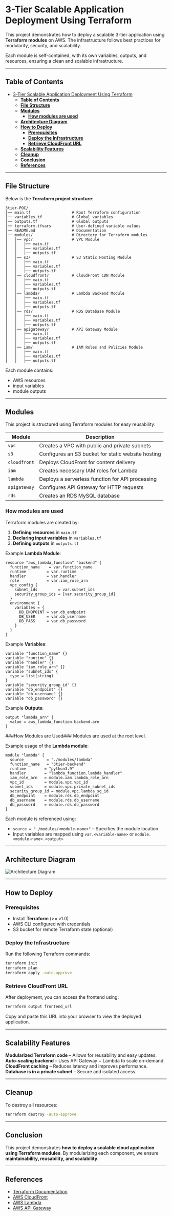 # 3-Tier Scalable Application Deployment Using Terraform

This project demonstrates how to deploy a scalable 3-tier application using **Terraform modules** on AWS. The infrastructure follows best practices for modularity, security, and scalability.

Each module is self-contained, with its own variables, outputs, and resources, ensuring a clean and scalable infrastructure.

---

## **Table of Contents**
- [3-Tier Scalable Application Deployment Using Terraform](#3-tier-scalable-application-deployment-using-terraform)
  - [**Table of Contents**](#table-of-contents)
  - [**File Structure**](#file-structure)
  - [**Modules**](#modules)
    - [**How modules are used**](#how-modules-are-used)
  - [**Architecture Diagram**](#architecture-diagram)
  - [**How to Deploy**](#how-to-deploy)
    - [**Prerequisites**](#prerequisites)
    - [**Deploy the Infrastructure**](#deploy-the-infrastructure)
    - [**Retrieve CloudFront URL**](#retrieve-cloudfront-url)
  - [**Scalability Features**](#scalability-features)
  - [**Cleanup**](#cleanup)
  - [**Conclusion**](#conclusion)
  - [**References**](#references)

---
## **File Structure**

Below is the **Terraform project structure**:

```
3tier-POC/
│── main.tf                  # Root Terraform configuration
│── variables.tf             # Global variables
│── outputs.tf               # Global outputs
│── terraform.tfvars         # User-defined variable values
│── README.md                # Documentation
│── modules/                 # Directory for Terraform modules
│   │── vpc/                 # VPC Module
│   │   ├── main.tf
│   │   ├── variables.tf
│   │   ├── outputs.tf
│   │── s3/                  # S3 Static Hosting Module
│   │   ├── main.tf
│   │   ├── variables.tf
│   │   ├── outputs.tf
│   │── cloudfront/          # CloudFront CDN Module
│   │   ├── main.tf
│   │   ├── variables.tf
│   │   ├── outputs.tf
│   │── lambda/              # Lambda Backend Module
│   │   ├── main.tf
│   │   ├── variables.tf
│   │   ├── outputs.tf
│   │── rds/                 # RDS Database Module
│   │   ├── main.tf
│   │   ├── variables.tf
│   │   ├── outputs.tf
│   │── apigateway/          # API Gateway Module
│   │   ├── main.tf
│   │   ├── variables.tf
│   │   ├── outputs.tf
│   │── iam/                 # IAM Roles and Policies Module
│   │   ├── main.tf
│   │   ├── variables.tf
│   │   ├── outputs.tf
```

Each module contains:

- AWS resources
- input variables
- module outputs

---
## **Modules**
This project is structured using Terraform modules for easy reusability:

| Module       | Description |
|-------------|------------|
| `vpc`       | Creates a VPC with public and private subnets |
| `s3`        | Configures an S3 bucket for static website hosting |
| `cloudfront`| Deploys CloudFront for content delivery |
| `iam`       | Creates necessary IAM roles for Lambda |
| `lambda`    | Deploys a serverless function for API processing |
| `apigateway`| Configures API Gateway for HTTP requests |
| `rds`       | Creates an RDS MySQL database |

### **How modules are used**

Terraform modules are created by:

1. **Defining resources** in `main.tf`
2. **Declaring input variables** in `variables.tf`
3. **Defining outputs** in `outputs.tf`

Example **Lambda Module**:

```hcl
resource "aws_lambda_function" "backend" {
  function_name    = var.function_name
  runtime         = var.runtime
  handler         = var.handler
  role            = var.iam_role_arn
  vpc_config {
    subnet_ids         = var.subnet_ids
    security_group_ids = [var.security_group_id]
  }
  environment {
    variables = {
      DB_ENDPOINT = var.db_endpoint
      DB_USER     = var.db_username
      DB_PASS     = var.db_password
    }
  }
}
```

Example **Variables**:

```hcl
variable "function_name" {}
variable "runtime" {}
variable "handler" {}
variable "iam_role_arn" {}
variable "subnet_ids" {
  type = list(string)
}
variable "security_group_id" {}
variable "db_endpoint" {}
variable "db_username" {}
variable "db_password" {}
```

Example **Outputs**:

```hcl
output "lambda_arn" {
  value = aws_lambda_function.backend.arn
}
```

###How Modules are Used###
Modules are used at the root level.

Example usage of the **Lambda module**:

```hcl
module "lambda" {
  source          = "./modules/lambda"
  function_name   = "3tier-backend"
  runtime        = "python3.9"
  handler        = "lambda_function.lambda_handler"
  iam_role_arn   = module.iam.lambda_role_arn
  vpc_id         = module.vpc.vpc_id
  subnet_ids     = module.vpc.private_subnet_ids
  security_group_id = module.vpc.lambda_sg_id
  db_endpoint    = module.rds.db_endpoint
  db_username    = module.rds.db_username
  db_password    = module.rds.db_password
}
```

Each module is referenced using:

- `source = "./modules/<module-name>"` – Specifies the module location
- Input variables are mapped using `var.<variable-name>` or `module.<module-name>.<output>`

---

## **Architecture Diagram**

![Architecture Diagram](https://www.plantuml.com/plantuml/png/LP11J_90443lyolcuyHtQ3nmCyQW40m96gKnd8Vk21lQMToPGl3NkzkM46_jl9UTbvcgKRIsgU6VxRbXfBCM8PBi6FJWvKYH6gozi5sEZ27QFW1GPI7Yw5CvZf0Ks_G18C4nZcPrQDqY1Z4Sp-Pl_pkXoiElF1oiSeAbaVaADxnLRznfEXdmq_iINyZuJ9SEqD7l-jz1M56pTOIBLYhpGJgfxcRWo6XBcbzfw2S8hkSbZbylvSUgZubE0Mv5M1IFQJFUOydnn7eDcoN6Of1GDcu9oSnzQ_vkMGrk87j3HNAMSWe7ncUg3YmELs7dA-Xf5dD6ijPCxcuJlJ7EoUXFs4FHNJPR_IwzNWkcBAvjwby0)

---

## **How to Deploy**
### **Prerequisites**
- Install **Terraform** (>= v1.0)
- AWS CLI configured with credentials
- S3 bucket for remote Terraform state (optional)

### **Deploy the Infrastructure**
Run the following Terraform commands:
```bash
terraform init
terraform plan
terraform apply -auto-approve
```

### **Retrieve CloudFront URL**
After deployment, you can access the frontend using:
```bash
terraform output frontend_url
```
Copy and paste this URL into your browser to view the deployed application.

---

## **Scalability Features**
 **Modularized Terraform code** – Allows for reusability and easy updates.  
 **Auto-scaling backend** – Uses API Gateway + Lambda to scale on-demand.  
 **CloudFront caching** – Reduces latency and improves performance.  
 **Database is in a private subnet** – Secure and isolated access.  

---

## **Cleanup**
To destroy all resources:
```bash
terraform destroy -auto-approve
```

---

## **Conclusion**
This project demonstrates **how to deploy a scalable cloud application using Terraform modules**. By modularizing each component, we ensure **maintainability, reusability, and scalability**. 

---

## **References**
- [Terraform Documentation](https://developer.hashicorp.com/terraform/docs)
- [AWS CloudFront](https://aws.amazon.com/cloudfront/)
- [AWS Lambda](https://aws.amazon.com/lambda/)
- [AWS API Gateway](https://aws.amazon.com/api-gateway/)
